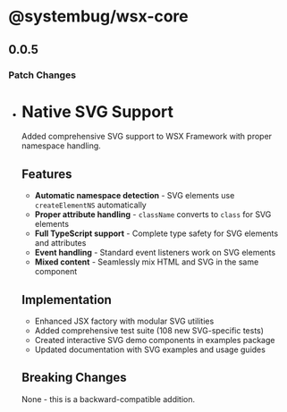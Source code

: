# @systembug/wsx-core

## 0.0.5

### Patch Changes

- # Native SVG Support

    Added comprehensive SVG support to WSX Framework with proper namespace handling.

    ## Features
    - **Automatic namespace detection** - SVG elements use `createElementNS` automatically
    - **Proper attribute handling** - `className` converts to `class` for SVG elements
    - **Full TypeScript support** - Complete type safety for SVG elements and attributes
    - **Event handling** - Standard event listeners work on SVG elements
    - **Mixed content** - Seamlessly mix HTML and SVG in the same component

    ## Implementation
    - Enhanced JSX factory with modular SVG utilities
    - Added comprehensive test suite (108 new SVG-specific tests)
    - Created interactive SVG demo components in examples package
    - Updated documentation with SVG examples and usage guides

    ## Breaking Changes

    None - this is a backward-compatible addition.
